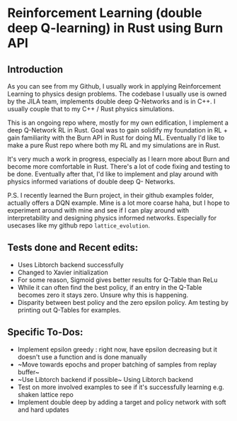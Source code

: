 # Reinforcement Learning (double deep Q-learning) in Rust using Burn API
## Introduction
As you can see from my Github, I usually work in applying Reinforcement Learning to physics design problems. The codebase I usually use is owned by the JILA team, implements double deep Q-Networks and is in C++. I usually couple that to my C++ / Rust physics simulations.

This is an ongoing repo where, mostly for my own edification, I implement a deep Q-Network RL in Rust. Goal was to gain solidify my foundation in RL + gain familiarity with the Burn API in Rust for doing ML. Eventually I'd like to make a pure Rust repo where both my RL and my simulations are in Rust. 

It's very much a work in progress, especially as I learn more about Burn and become more comfortable in Rust. There's a lot of code fixing and testing to be done.
Eventually after that, I'd like to implement and play around with physics informed variations of double deep Q- Networks.

P.S. I recently learned the Burn project, in their github examples folder, actually offers a DQN example. Mine is a lot more coarse haha, but I hope to experiment around with mine and see if I can play around with interpretability and designing physics informed networks. Especially for usecases like my github repo `lattice_evolution`.

## Tests done and Recent edits:
- Uses Libtorch backend successfully
- Changed to Xavier initialization
- For some reason, Sigmoid gives better results for Q-Table than ReLu
- While it can often find the best policy, if an entry in the Q-Table becomes zero it stays zero. Unsure why this is happening.
- Disparity between best policy and the zero epsilon policy. Am testing by printing out Q-Tables for examples.

## Specific To-Dos:
- Implement epsilon greedy : right now, have epsilon decreasing but it doesn't use a function and is done manually
- ~Move towards epochs and proper batching of samples from replay buffer~
- ~Use Libtorch backend if possible~ Using Libtorch backend
- Test on more involved examples to see if it's successfully learning e.g. shaken lattice repo
- Implement double deep by adding a target and policy network with soft and hard updates
